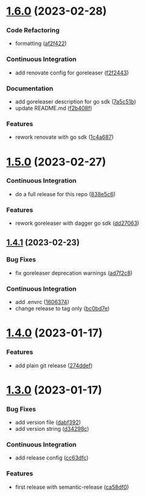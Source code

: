 # [1.6.0](https://github.com/tubenhirn/dagger-ci-modules/compare/v1.5.0...v1.6.0) (2023-02-28)


### Code Refactoring

* formatting ([af2f422](https://github.com/tubenhirn/dagger-ci-modules/commit/af2f42237780da1824dd35ee1a6a66e776d649c7))


### Continuous Integration

* add renovate config for goreleaser ([f2f2443](https://github.com/tubenhirn/dagger-ci-modules/commit/f2f2443232fa6bcdb63a1a3a1e04bf129fd6b6fb))


### Documentation

* add goreleaser description for go sdk ([7a5c51b](https://github.com/tubenhirn/dagger-ci-modules/commit/7a5c51bbcad5bf87f1aefb7f615a7a35fe06dfbe))
* update README.md ([f2b408f](https://github.com/tubenhirn/dagger-ci-modules/commit/f2b408f2c971821b7388389753b1e884058ce6f5))


### Features

* rework renovate with go sdk ([1c4a687](https://github.com/tubenhirn/dagger-ci-modules/commit/1c4a687dcf24050c76a62ddf9360e49ca35733ab))

# [1.5.0](https://github.com/tubenhirn/dagger-ci-modules/compare/v1.4.1...v1.5.0) (2023-02-27)


### Continuous Integration

* do a full release for this repo ([838e5c6](https://github.com/tubenhirn/dagger-ci-modules/commit/838e5c609aadfa1286a74ca2a988134079d3af78))


### Features

* rework goreleaser with dagger go sdk ([dd27063](https://github.com/tubenhirn/dagger-ci-modules/commit/dd270633f468117986bbf97919e5c2f78f1159c6))

## [1.4.1](https://github.com/tubenhirn/dagger-ci-modules/compare/v1.4.0...v1.4.1) (2023-02-23)


### Bug Fixes

* fix goreleaser deprecation warnings ([ad7f2c8](https://github.com/tubenhirn/dagger-ci-modules/commit/ad7f2c829f92bb23ce6bc280d332ca3fee8f6d58))


### Continuous Integration

* add .envrc ([1606374](https://github.com/tubenhirn/dagger-ci-modules/commit/1606374b30502dbced29c075bec7e0e84b3a9bb2))
* change release to tag only ([bc0bd7e](https://github.com/tubenhirn/dagger-ci-modules/commit/bc0bd7e5a1e8d8315f7e6ea4792a7c80997fbd50))

# [1.4.0](https://github.com/tubenhirn/dagger-ci-modules/compare/v1.3.0...v1.4.0) (2023-01-17)


### Features

* add plain git release ([274ddef](https://github.com/tubenhirn/dagger-ci-modules/commit/274ddef11dc88fd8f1dadf2d32238dc17a85513e))

# [1.3.0](https://github.com/tubenhirn/dagger-ci-modules/compare/v1.2.0...v1.3.0) (2023-01-17)


### Bug Fixes

* add version file ([dabf392](https://github.com/tubenhirn/dagger-ci-modules/commit/dabf39285bdf72488816883e99796be3ac69ae10))
* add version string ([d34298c](https://github.com/tubenhirn/dagger-ci-modules/commit/d34298c192a7e6b0a2327f4fdfb8ddfae38588f4))


### Continuous Integration

* add release config ([cc63dfc](https://github.com/tubenhirn/dagger-ci-modules/commit/cc63dfc2f3e16fe9576e2f31d2ba44ced4373aee))


### Features

* first release with semantic-release ([ca58df0](https://github.com/tubenhirn/dagger-ci-modules/commit/ca58df0b4b5713b5b4b3e8c7a074a1582cb48c16))
